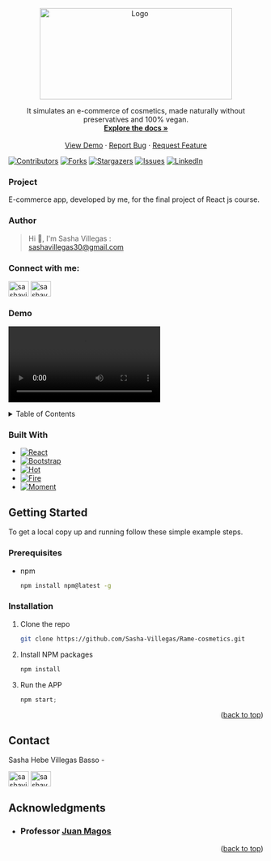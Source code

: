 <a name="readme-top"></a>
<!-- PROJECT LOGO -->
<div align="center">
  <a href="https://github.com/Sasha-Villegas/Rame-cosmetics">
    <img src="public/images/Ramé.png" alt="Logo" width="380" height="180">
  </a>

  <p align="center">
    It simulates an e-commerce of cosmetics, made naturally without preservatives and 100% vegan.
    <br />
    <a href="https://github.com/Sasha-Villegas/Rame-cosmetics"><strong>Explore the docs »</strong></a>
    <br />
    <br />
    <a href="https://github.com/Sasha-Villegas/Rame-cosmetics">View Demo</a>
    ·
    <a href="https://github.com/Sasha-Villegas/Rame-cosmetics/issues">Report Bug</a>
    ·
    <a href="https://github.com/Sasha-Villegas/Rame-cosmetics/issues">Request Feature</a>
  </p>
</div>


[![Contributors][contributors-shield]][contributors-url]
[![Forks][forks-shield]][forks-url]
[![Stargazers][stars-shield]][stars-url]
[![Issues][issues-shield]][issues-url]
[![LinkedIn][linkedin-shield]][linkedin-url]

### Project

E-commerce app, developed by me, for the final project of React js course.

### Author

> Hi 👋, I'm Sasha Villegas :  
[sashavillegas30@gmail.com](mailto:sashavillegas30@gmail.com)
<h3 align="left">Connect with me:</h3>
<p align="left">
<a href="https://www.linkedin.com/in/sashavillegas/" target="blank"><img align="center" src="https://raw.githubusercontent.com/rahuldkjain/github-profile-readme-generator/master/src/images/icons/Social/linked-in-alt.svg" alt="sashavillegas" height="30" width="40" /></a>
<a href="https://www.instagram.com/sasha.v30/" target="blank"><img align="center" src="https://raw.githubusercontent.com/rahuldkjain/github-profile-readme-generator/master/src/images/icons/Social/instagram.svg" alt="sashav30" height="30" width="40" /></a>
</p>


### Demo

![Demo de una compra](https://github.com/Sasha-Villegas/Rame-cosmetics/blob/master/public/images/video-demo.mp4?raw=true)

<!-- TABLE OF CONTENTS -->
<details>
  <summary>Table of Contents</summary>
  <ol>
    <li>
      <a href="#about-the-project">About The Project</a>
      <ul>
        <li><a href="#built-with">Built With</a></li>
      </ul>
    </li>
    <li>
      <a href="#getting-started">Getting Started</a>
      <ul>
        <li><a href="#prerequisites">Prerequisites</a></li>
        <li><a href="#installation">Installation</a></li>
      </ul>
    </li>
    <li><a href="#contact">Contact</a></li>
    <li><a href="#acknowledgments">Acknowledgments</a></li>
  </ol>
</details>


### Built With

<!-- * [![Next][Next.js]][Next-url] -->
<!-- * [![Vue][Vue.js]][Vue-url] -->
<!-- * [![Angular][Angular.io]][Angular-url] -->
<!-- * [![Svelte][Svelte.dev]][Svelte-url] -->
<!-- * [![Laravel][Laravel.com]][Laravel-url] -->
<!-- * [![JQuery][JQuery.com]][JQuery-url] -->
* [![React][React.js]][React-url]
* [![Bootstrap][Bootstrap.com]][Bootstrap-url]
* [![Hot][Hot.com]][Hot-url]
* [![Fire][Fire.com]][Fire-url]
* [![Moment][Moment.com]][Moment-url]

<!-- GETTING STARTED -->
## Getting Started
To get a local copy up and running follow these simple example steps.

### Prerequisites

* npm
  ```sh
  npm install npm@latest -g
  ```

### Installation

1. Clone the repo
   ```sh
   git clone https://github.com/Sasha-Villegas/Rame-cosmetics.git
   ```
3. Install NPM packages
   ```sh
   npm install
   ```
4. Run the APP
   ```js
   npm start;
   ```

<p align="right">(<a href="#readme-top">back to top</a>)</p>


<!-- CONTACT -->
## Contact

Sasha Hebe Villegas Basso - 
<p align="left">
<a href="https://www.linkedin.com/in/sashavillegas/" target="blank"><img align="center" src="https://raw.githubusercontent.com/rahuldkjain/github-profile-readme-generator/master/src/images/icons/Social/linked-in-alt.svg" alt="sashavillegas" height="30" width="40" /></a>
<a href="https://www.instagram.com/sasha.v30/" target="blank"><img align="center" src="https://raw.githubusercontent.com/rahuldkjain/github-profile-readme-generator/master/src/images/icons/Social/instagram.svg" alt="sashav30" height="30" width="40" /></a>
</p>


<!-- ACKNOWLEDGMENTS -->
## Acknowledgments

* ### Professor [ Juan Magos ](https://github.com/JuanMagos)

<p align="right">(<a href="#readme-top">back to top</a>)</p>

<!-- MARKDOWN LINKS & IMAGES -->
[contributors-shield]: https://img.shields.io/github/contributors/Sasha-Villegas/Rame-cosmetics.svg?style=for-the-badge
[contributors-url]:https://github.com/Sasha-Villegas/Rame-cosmetics/graphs/contributors
[forks-shield]: https://img.shields.io/github/forks/Sasha-Villegas/Rame-cosmetics.svg?style=for-the-badge
[forks-url]: https://github.com/Sasha-Villegas/Rame-cosmetics/network/members
[stars-shield]: https://img.shields.io/github/stars/Sasha-Villegas/Rame-cosmetics.svg?style=for-the-badge
[stars-url]: https://github.com/Sasha-Villegas/Rame-cosmetics/stargazers
[issues-shield]: https://img.shields.io/github/issues/Sasha-Villegas/Rame-cosmetics.svg?style=for-the-badge
[issues-url]: https://github.com/Sasha-Villegas/Rame-cosmetics/issues
[linkedin-shield]: https://img.shields.io/badge/-LinkedIn-black.svg?style=for-the-badge&logo=linkedin&colorB=555
[linkedin-url]: https://linkedin.com/in/sashavillegas
[Next.js]: https://img.shields.io/badge/next.js-000000?style=for-the-badge&logo=nextdotjs&logoColor=white
[Next-url]: https://nextjs.org/
[React.js]: https://img.shields.io/badge/React-20232A?style=for-the-badge&logo=react&logoColor=61DAFB
[React-url]: https://reactjs.org/
[Vue.js]: https://img.shields.io/badge/Vue.js-35495E?style=for-the-badge&logo=vuedotjs&logoColor=4FC08D
[Vue-url]: https://vuejs.org/
[Angular.io]: https://img.shields.io/badge/Angular-DD0031?style=for-the-badge&logo=angular&logoColor=white
[Angular-url]: https://angular.io/
[Svelte.dev]: https://img.shields.io/badge/Svelte-4A4A55?style=for-the-badge&logo=svelte&logoColor=FF3E00
[Svelte-url]: https://svelte.dev/
[Laravel.com]: https://img.shields.io/badge/Laravel-FF2D20?style=for-the-badge&logo=laravel&logoColor=white
[Laravel-url]: https://laravel.com
[Bootstrap.com]: https://img.shields.io/badge/Bootstrap-563D7C?style=for-the-badge&logo=bootstrap&logoColor=white
[Bootstrap-url]: https://getbootstrap.com
[JQuery.com]: https://img.shields.io/badge/jQuery-0769AD?style=for-the-badge&logo=jquery&logoColor=white
[JQuery-url]: https://jquery.com 
[Hot.com]: https://img.shields.io/badge/Hot-Toast-red?style=for-the-badge&logo=Hetzner&logoColor=white
[Hot-url]: https://react-hot-toast.com/
[Fire.com]: https://img.shields.io/badge/Fire_Base-FFCA28?style=for-the-badge&logo=firebase&logoColor=white
[Fire-url]: https://firebase.google.com/
[Moment.com]: https://img.shields.io/badge/Moment-blue?style=for-the-badge&logo=Cachet&logoColor=white
[Moment-url]: https://momentjs.com/